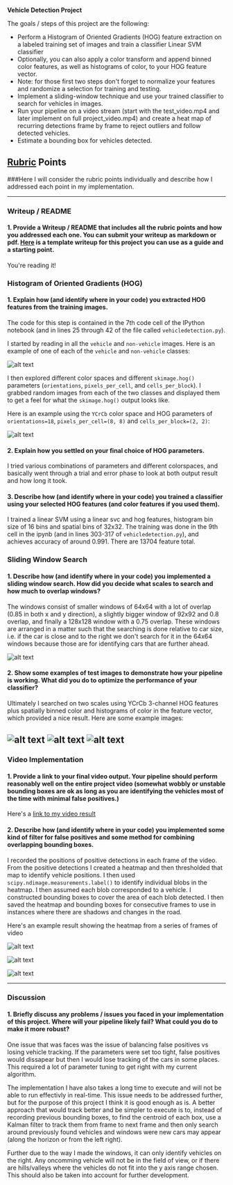 
**Vehicle Detection Project**

The goals / steps of this project are the following:

* Perform a Histogram of Oriented Gradients (HOG) feature extraction on a labeled training set of images and train a classifier Linear SVM classifier
* Optionally, you can also apply a color transform and append binned color features, as well as histograms of color, to your HOG feature vector. 
* Note: for those first two steps don't forget to normalize your features and randomize a selection for training and testing.
* Implement a sliding-window technique and use your trained classifier to search for vehicles in images.
* Run your pipeline on a video stream (start with the test_video.mp4 and later implement on full project_video.mp4) and create a heat map of recurring detections frame by frame to reject outliers and follow detected vehicles.
* Estimate a bounding box for vehicles detected.

[//]: # (Image References)
[image1]: ./output_images/car_not_car.jpg
[image2]: ./output_images/hog0.jpg
[image3]: ./output_images/windows.jpg
[image4]: ./output_images/vehicle_detection_example1.jpg
[image5]: ./output_images/vehicle_detection_example2.jpg
[image6]: ./output_images/vehicle_detection_example3.jpg
[image7]: ./output_images/detection_example1.jpg
[image8]: ./output_images/detection_example2.jpg
[image9]: ./output_images/detection_example3.jpg
[video1]: ./project_video.mp4

## [Rubric](https://review.udacity.com/#!/rubrics/513/view) Points
###Here I will consider the rubric points individually and describe how I addressed each point in my implementation.  

---
### Writeup / README

#### 1. Provide a Writeup / README that includes all the rubric points and how you addressed each one.  You can submit your writeup as markdown or pdf.  [Here](https://github.com/udacity/CarND-Vehicle-Detection/blob/master/writeup_template.md) is a template writeup for this project you can use as a guide and a starting point.  

You're reading it!

### Histogram of Oriented Gradients (HOG)

#### 1. Explain how (and identify where in your code) you extracted HOG features from the training images.

The code for this step is contained in the 7th code cell of the IPython notebook (and in lines 25 through 42 of the file called `vehicledetection.py`).  

I started by reading in all the `vehicle` and `non-vehicle` images.  Here is an example of one of each of the `vehicle` and `non-vehicle` classes:

![alt text][image1]

I then explored different color spaces and different `skimage.hog()` parameters (`orientations`, `pixels_per_cell`, and `cells_per_block`).  I grabbed random images from each of the two classes and displayed them to get a feel for what the `skimage.hog()` output looks like.

Here is an example using the `YCrCb` color space and HOG parameters of `orientations=18`, `pixels_per_cell=(8, 8)` and `cells_per_block=(2, 2)`:


![alt text][image2]

#### 2. Explain how you settled on your final choice of HOG parameters.

I tried various combinations of parameters and different colorspaces, and basically went through a trial and error phase to look at both output result and how long it took. 

#### 3. Describe how (and identify where in your code) you trained a classifier using your selected HOG features (and color features if you used them).

I trained a linear SVM using a linear svc and hog features, histogram bin size of 16 bins and spatial bins of 32x32. The training was done in the 9th cell in the ipynb (and in lines 303-317 of `vehicledetection.py`), and achieves accuracy of around 0.991. There are 13704 feature total.

### Sliding Window Search

#### 1. Describe how (and identify where in your code) you implemented a sliding window search.  How did you decide what scales to search and how much to overlap windows?

The windows consist of smaller windows of 64x64 with a lot of overlap (0.85 in both x and y direction), a slightly bigger window of 92x92 and 0.8 overlap, and finally a 128x128 window with a 0.75 overlap. These windows are arranged in a matter such that the searching is done relative to car size, i.e. if the car is close and to the right we don't search for it in the 64x64 windows because those are for identifying cars that are further ahead.

![alt text][image3]

#### 2. Show some examples of test images to demonstrate how your pipeline is working.  What did you do to optimize the performance of your classifier?

Ultimately I searched on two scales using YCrCb 3-channel HOG features plus spatially binned color and histograms of color in the feature vector, which provided a nice result.  Here are some example images:

![alt text][image4]
![alt text][image5]
![alt text][image6]
---

### Video Implementation

#### 1. Provide a link to your final video output.  Your pipeline should perform reasonably well on the entire project video (somewhat wobbly or unstable bounding boxes are ok as long as you are identifying the vehicles most of the time with minimal false positives.)
Here's a [link to my video result](./project_video.mp4)


#### 2. Describe how (and identify where in your code) you implemented some kind of filter for false positives and some method for combining overlapping bounding boxes.

I recorded the positions of positive detections in each frame of the video.  From the positive detections I created a heatmap and then thresholded that map to identify vehicle positions.  I then used `scipy.ndimage.measurements.label()` to identify individual blobs in the heatmap.  I then assumed each blob corresponded to a vehicle.  I constructed bounding boxes to cover the area of each blob detected. I then saved the heatmap and bounding boxes for consecutive frames to use in instances where there are shadows and changes in the road.   

Here's an example result showing the heatmap from a series of frames of video

![alt text][image7]

![alt text][image8]

![alt text][image9]

---

### Discussion

#### 1. Briefly discuss any problems / issues you faced in your implementation of this project.  Where will your pipeline likely fail?  What could you do to make it more robust?

One issue that was faces was the issue of balancing false positives vs losing vehicle tracking. If the parameters were set too tight, false positives would dissapear but then I would lose tracking of the cars in some places. This required a lot of parameter tuning to get right with my current algorithm.

The implementation I have also takes a long time to execute and will not be able to run effectivly in real-time. This issue needs to be addressed further, but for the purpose of this project I think it is good enough as is. A better approach that would track better and be simpler to execute is to, instead of recording previous bounding boxes, to find the centroid of each box, use a Kalman filter to track them from frame to next frame and then only search around previously found vehicles and windows were new cars may appear (along the horizon or from the left right).

Further due to the way I made the windows, it can only identify vehicles on the right. Any oncomming vehicle will not be in the field of view, or if there are hills/valleys where the vehicles do not fit into the y axis range chosen. This should also be taken into account for further development.
